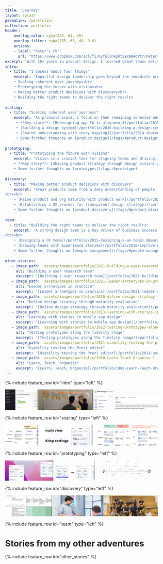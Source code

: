 ```yaml
---
title: "Journey"
layout: splash
permalink: /portfolio/
collection: portfolio
header:
    overlay_color: rgba(255, 63, 49)
    overlay_filter: rgba(255, 63, 49, 0.8)
    actions:
    - label: "Peter's CV"
      url: "https://www.dropbox.com/scl/fi/myfulonkphti9x984ortr/Peter-Balazs-Polgar-cv-202506.pdf?rlkey=xduacb4943g03x0o1h1s5rvhg&st=0tn25rw2&dl=0"
excerpt: 'With 16+ years in product design, I learned great teams deliver great products. Here are some of my stories how I helped teams and products getting better.'
intro:
  - title: "I obsess about four things"
    excerpt: 'Impactful design leadership goes beyond the immediate product impact. It’s about building the systems that make great products possible & efficient. I drive teams to solve the right problems and create meaningful results with these four principles:<br><br>
    • Scaling coherent user journeys<br>
    • Prototyping the future with visions<br>
    • Making better product decisions with discovery<br>
    • Building the right teams to deliver the right results
    '
scaling:
  - title: "Scaling coherent user journeys"
    excerpt: 'As products scale, I focus on them remaining cohesive and intuitive. I decrease fragmentation by designing along the user''s journey, making complex experiences feel unified and simple.<br><br>
     • **Key story**: [Redesigning app IA is alignment](/portfolio/2019-redesigning-app-ia-is-alignment) @Trustpilot<br>
     • [Building a design system](/portfolio/2016-building-a-design-system) @Emarsys<br>
     • [Shared understanding with story mapping](/portfolio/2014-shared-understanding-with-story-mapping) @Prezi<br>
     • Some further thoughts on [product design](/tags/#product-design)
    '
prototyping:
  - title: "Prototyping the future with visions"
    excerpt: 'Vision is a crucial tool for aligning teams and driving innovation. I use storytelling and prototypes to make the future tangible, helping everyone see what''s possible and get excited about building it together.<br><br>
    • **Key story**: [Shaping product strategy through design vision](/portfolio/2022-design-vision-product-vision) @Krisp<br>
    • Some further thoughts on [prototypes](/tags/#prototype)
    '
discovery:
  - title: "Making better product decisions with discovery"
    excerpt: 'Great products come from a deep understanding of people''s needs, not assumptions. I empower teams to use research and discovery to solve the right problems and make smarter decisions for better results.
<br><br>
    • [Raise product and org maturity with product work](/portfolio/2022-raising-org-maturity-with-product-work) @Krisp<br>
    • [Establishing a UX process for transparent design strategy](/portfolio/2017-establishing-a-ux-process) @Emarsys<br>
    • Some further thoughts on [product discovery](/tags/#product-discovery) and [user research](/tags/#user-research)
    '
team:
  - title: "Building the right teams to deliver the right results"
    excerpt: 'A strong design team is a key driver of business success. I''m focused on building and coaching great teams that not only deliver exceptional work, but also multiply the impact of everyone they collaborate with.
<br><br>
    • [Designing a UX team](/portfolio/2015-designing-a-ux-team) @Emarsys<br>
    • [Growing teams with experience stories](/portfolio/2018-improve-with-experience-stories) @Emarsys<br>
    • Some further thoughts on [people management](/tags/#people-management), [org design](/tags/#org-design), [coaching](/tags/#coaching), and [hiring](/tags/#hiring)<br><br><br><br><br><br>
    '
other_stories:
   - image_path:  assets/images/portfolio/2021-building-a-user-research-team-3.png
     alt: "Building a user research team"
     excerpt: '[Building a user research team](/portfolio/2021-building-a-user-research-team) @Trustpilot'
   - image_path:  assets/images/portfolio/2021-leader-archetypes-in-practice-1.png
     alt: "Leader archetypes in practice"
     excerpt: '[Leader archetypes in practice](/portfolio/2021-leader-archetypes-in-practice) @Trustpilot'
   - image_path:  assets/images/portfolio/2020-define-design-strategy-through-maturity-evaluation-1.png
     alt: "Define design strategy through maturity evaluation"
     excerpt: '[Define design strategy through maturity evaluation](/portfolio/2020-define-design-strategy-through-maturity-evaluation) @Trustpilot'
   - image_path:  assets/images/portfolio/2013-learning-with-stories-in-mobile-app-design-2.png
     alt: "Learning with stories in mobile app design"
     excerpt: '[Learning with stories in mobile app design](/portfolio/2013-learning-with-stories-in-mobile-app-design) @Prezi'
   - image_path:  assets/images/portfolio/2012-testing-prototypes-along-the-fidelity-range-2.png
     alt: "Testing prototypes along the fidelity range"
     excerpt: '[Testing prototypes along the fidelity range](/portfolio/2012-testing-prototypes-along-the-fidelity-range) @Prezi'
   - image_path:  assets/images/portfolio/2011-usability-testing-the-prezi-editor-1.png
     alt: "Usability testing the Prezi editor"
     excerpt: '[Usability testing the Prezi editor](/portfolio/2011-usability-testing-the-prezi-editor) @Prezi'
   - image_path:  assets/images/portfolio/1980-Learn-Teach-Organise-1.jpg
     alt: "Learn, Teach, Organize"
     excerpt: '[Learn, Teach, Organize](/portfolio/1980-Learn-Teach-Organise) @Everywhere'
---
```


{% include feature_row id="intro" type="left" %}

![full](/assets/images/portfolio/scaling-cover.png)

{% include feature_row id="scaling" type="left" %}

![full](/assets/images/portfolio/prototyping-cover.png)

{% include feature_row id="prototyping" type="left" %}

![full](/assets/images/portfolio/discovery-cover.png)

{% include feature_row id="discovery" type="left" %}

![full](/assets/images/portfolio/team-cover.png)

{% include feature_row id="team" type="left" %}

# Stories from my other adventures

{% include feature_row id="other_stories" %}